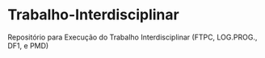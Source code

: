 # Trabalho-Interdisciplinar
Repositório para Execução do Trabalho Interdisciplinar (FTPC, LOG.PROG., DF1, e PMD)
